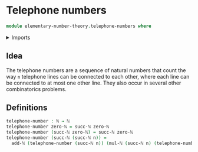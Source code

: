 # Telephone numbers

```agda
module elementary-number-theory.telephone-numbers where
```

<details><summary>Imports</summary>

```agda
open import elementary-number-theory.addition-natural-numbers
open import elementary-number-theory.multiplication-natural-numbers
open import elementary-number-theory.natural-numbers
```

</details>

## Idea

The telephone numbers are a sequence of natural numbers that count the way `n`
telephone lines can be connected to each other, where each line can be connected
to at most one other line. They also occur in several other combinatorics
problems.

## Definitions

```agda
telephone-number : ℕ → ℕ
telephone-number zero-ℕ = succ-ℕ zero-ℕ
telephone-number (succ-ℕ zero-ℕ) = succ-ℕ zero-ℕ
telephone-number (succ-ℕ (succ-ℕ n)) =
  add-ℕ (telephone-number (succ-ℕ n)) (mul-ℕ (succ-ℕ n) (telephone-number n))
```
